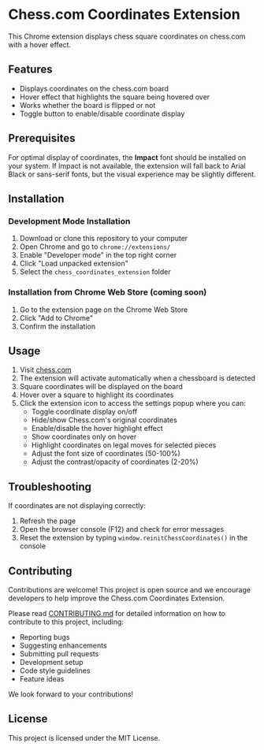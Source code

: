 # Chess.com Coordinates Extension

This Chrome extension displays chess square coordinates on chess.com with a hover effect.

## Features

- Displays coordinates on the chess.com board
- Hover effect that highlights the square being hovered over
- Works whether the board is flipped or not
- Toggle button to enable/disable coordinate display

## Prerequisites

For optimal display of coordinates, the **Impact** font should be installed on your system. If Impact is not available, the extension will fall back to Arial Black or sans-serif fonts, but the visual experience may be slightly different.

## Installation

### Development Mode Installation

1. Download or clone this repository to your computer
2. Open Chrome and go to `chrome://extensions/`
3. Enable "Developer mode" in the top right corner
4. Click "Load unpacked extension"
5. Select the `chess_coordinates_extension` folder

### Installation from Chrome Web Store (coming soon)

1. Go to the extension page on the Chrome Web Store
2. Click "Add to Chrome"
3. Confirm the installation

## Usage

1. Visit [chess.com](https://www.chess.com)
2. The extension will activate automatically when a chessboard is detected
3. Square coordinates will be displayed on the board
4. Hover over a square to highlight its coordinates
5. Click the extension icon to access the settings popup where you can:
   - Toggle coordinate display on/off
   - Hide/show Chess.com's original coordinates
   - Enable/disable the hover highlight effect
   - Show coordinates only on hover
   - Highlight coordinates on legal moves for selected pieces
   - Adjust the font size of coordinates (50-100%)
   - Adjust the contrast/opacity of coordinates (2-20%)

## Troubleshooting

If coordinates are not displaying correctly:

1. Refresh the page
2. Open the browser console (F12) and check for error messages
3. Reset the extension by typing `window.reinitChessCoordinates()` in the console

## Contributing

Contributions are welcome! This project is open source and we encourage developers to help improve the Chess.com Coordinates Extension.

Please read [CONTRIBUTING.md](CONTRIBUTING.md) for detailed information on how to contribute to this project, including:

- Reporting bugs
- Suggesting enhancements
- Submitting pull requests
- Development setup
- Code style guidelines
- Feature ideas

We look forward to your contributions!

## License

This project is licensed under the MIT License.
